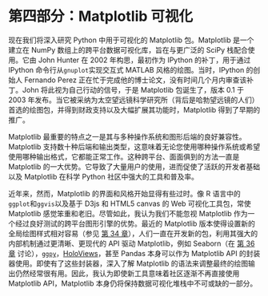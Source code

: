 # 第四部分：Matplotlib 可视化

现在我们将深入研究 Python 中用于可视化的 Matplotlib 包。Matplotlib 是一个建立在 NumPy 数组上的跨平台数据可视化库，旨在与更广泛的 SciPy 栈配合使用。它由 John Hunter 在 2002 年构思，最初作为 IPython 的补丁，用于通过 IPython 命令行从`gnuplot`实现交互式 MATLAB 风格的绘图。当时，IPython 的创始人 Fernando Perez 正在忙于完成他的博士论文，没有时间几个月内审查该补丁。John 将此视为自己行动的信号，于是 Matplotlib 包诞生了，版本 0.1 于 2003 年发布。当它被采纳为太空望远镜科学研究所（背后是哈勃望远镜的人们）首选的绘图包，并得到财政支持以及大幅扩展其功能时，Matplotlib 得到了早期的推广。

Matplotlib 最重要的特点之一是其与多种操作系统和图形后端的良好兼容性。Matplotlib 支持数十种后端和输出类型，这意味着无论您使用哪种操作系统或希望使用哪种输出格式，它都能正常工作。这种跨平台、面面俱到的方法一直是 Matplotlib 的一大优势。它导致了大量用户的使用，进而促使了活跃的开发者基础以及 Matplotlib 在科学 Python 社区中强大的工具和普及率。

近年来，然而，Matplotlib 的界面和风格开始显得有些过时。像 R 语言中的`ggplot`和`ggvis`以及基于 D3js 和 HTML5 canvas 的 Web 可视化工具包，常使 Matplotlib 感觉笨重和老旧。尽管如此，我认为我们不能忽视 Matplotlib 作为一个经过良好测试的跨平台图形引擎的优势。最近的 Matplotlib 版本使得设置新的全局绘图样式相对容易（参见 [第 34 章](ch34.xhtml#section-0411-settings-and-stylesheets)），人们一直在开发新的包，利用其强大的内部机制通过更清晰、更现代的 API 驱动 Matplotlib，例如 Seaborn（在 [第 36 章](ch36.xhtml#section-0414-visualization-with-seaborn) 讨论），[`ggpy`](http://yhat.github.io/ggpy)，[HoloViews](http://holoviews.org)，甚至 Pandas 本身可以作为 Matplotlib API 的封装器使用。即使有了这些封装器，深入了解 Matplotlib 的语法来调整最终的绘图输出仍然经常很有用。因此，我认为即使新工具意味着社区逐渐不再直接使用 Matplotlib API，Matplotlib 本身仍将保持数据可视化堆栈中不可或缺的一部分。
